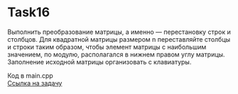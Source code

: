 # Task16

Выполнить преобразование матрицы, а именно — перестановку строк и столбцов. Для  квадратной матрицы размером n переставляйте столбцы и строки таким образом, чтобы элемент матрицы с наибольшим значением, по модулю, располагался в нижнем правом углу матрицы. Заполнение исходной матрицы организовать с клавиатуры.

Код в main.cpp  
[Ссылка на задачу](http://cppstudio.com/post/1524/)
